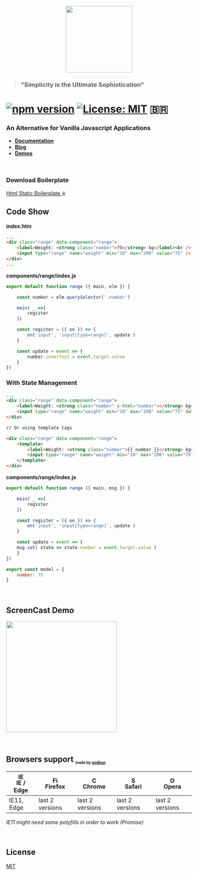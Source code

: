<p align="center">
  <img  src="https://jails-org.github.io/images/logo.svg" width="180" />
</p>

> ### "Simplicity is the Ultimate Sophistication"

# [![npm version](https://badge.fury.io/js/jails-js.svg?v4)](https://badge.fury.io/js/jails-js)  [![License: MIT](https://img.shields.io/badge/License-MIT-yellow.svg)](https://opensource.org/licenses/MIT) 🇧🇷

### An Alternative for Vanilla Javascript Applications <br />
- [**Documentation**](https://jails-org.github.io) 
- [**Blog**](https://medium.com/jails-org)
- [**Demos**](https://codesandbox.io/search?query=jails-js)

<br />

### Download Boilerplate
[ Html Static Boilerplate ](https://github.com/jails-org/Boilerplate/archive/master.zip) ⤓

## Code Show

**index.htm**

```html
...
<div class="range" data-component="range">
    <label>Weight: <strong class="number">75</strong> kg</label><br />
    <input type="range" name="weight" min="10" max="200" value="75" />
</div> 
...
```

**components/range/index.js**

```js
export default function range ({ main, elm }) {

    const number = elm.querySelector('.number')

    main( _ =>[
        register
    ])

    const register = ({ on }) => {
        on('input', 'input[type=range]', update )
    }

    const update = event => {
        number.innerText = event.target.value
    }
})
```

### With State Management

```html
...
<div class="range" data-component="range">
    <label>Weight: <strong class="number" v-html="number"></strong> kg</label><br />
    <input type="range" name="weight" min="10" max="200" value="75" data-static />
</div> 

// Or using template tags

<div class="range" data-component="range">
    <template>
        <label>Weight: <strong class="number">{{ number }}</strong> kg</label><br />
        <input type="range" name="weight" min="10" max="200" value="75" data-static />
    </template>
</div>
```

**components/range/index.js**

```js
export default function range ({ main, msg }) {

    main( _ =>[
        register
    ])

    const register = ({ on }) => {
        on('input', 'input[type=range]', update )
    }

    const update = event => {
	msg.set( state => state.number = event.target.value )
    }
})

export const model = {
    number: 75
}
```

<br />

## ScreenCast Demo
<p>
<a target="_blank" href="https://www.youtube.com/watch?v=0tziV17wT5g"><img width="300" src="http://i3.ytimg.com/vi/0tziV17wT5g/maxresdefault.jpg" /></a>
</p>

<br />

## Browsers support <sub><sup><sub><sub>made by <a href="https://godban.github.io">godban</a></sub></sub></sup></sub>

| [<img src="https://raw.githubusercontent.com/godban/browsers-support-badges/master/src/images/edge.png" alt="IE / Edge" width="16px" height="16px" />](http://godban.github.io/browsers-support-badges/)</br>IE / Edge | [<img src="https://raw.githubusercontent.com/godban/browsers-support-badges/master/src/images/firefox.png" alt="Firefox" width="16px" height="16px" />](http://godban.github.io/browsers-support-badges/)</br>Firefox | [<img src="https://raw.githubusercontent.com/godban/browsers-support-badges/master/src/images/chrome.png" alt="Chrome" width="16px" height="16px" />](http://godban.github.io/browsers-support-badges/)</br>Chrome | [<img src="https://raw.githubusercontent.com/godban/browsers-support-badges/master/src/images/safari.png" alt="Safari" width="16px" height="16px" />](http://godban.github.io/browsers-support-badges/)</br>Safari | [<img src="https://raw.githubusercontent.com/godban/browsers-support-badges/master/src/images/opera.png" alt="Opera" width="16px" height="16px" />](http://godban.github.io/browsers-support-badges/)</br>Opera |
| --------- | --------- | --------- | --------- | --------- |
| IE11, Edge| last 2 versions| last 2 versions| last 2 versions| last 2 versions


*IE11 might need some polyfills in order to work (Promise)*


<br />

## License
[MIT](http://opensource.org/licenses/MIT)

